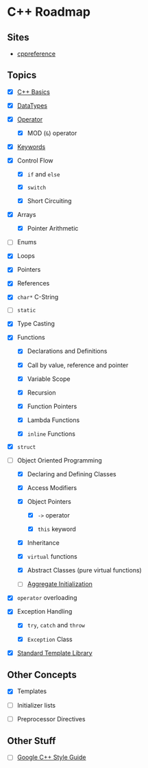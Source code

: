 # C++ Roadmap

## Sites

- [cppreference](https://en.cppreference.com/w/)


## Topics

- [x] [C++ Basics](https://github.com/millionhz/cplusplus-notes)

- [x] [DataTypes](https://docs.oracle.com/cd/E19253-01/817-6223/chp-typeopexpr-2/index.html)

- [x] [Operator](https://github.com/millionhz/cplusplus-notes#operators)

  - [x] MOD (`&`) operator

- [x] [Keywords](https://en.cppreference.com/w/cpp/keyword)

- [x] Control Flow

  - [x] `if` and `else`

  - [x] `switch`

  - [x] Short Circuiting

- [x] Arrays

  - [x] Pointer Arithmetic 

- [ ] Enums

- [x] Loops

- [x] Pointers

- [x] References

- [x] `char*` C-String

- [ ] `static`

- [x] Type Casting

- [x] Functions
  
  - [x] Declarations and Definitions
    
  - [x] Call by value, reference and pointer

  - [x] Variable Scope
  
  - [x] Recursion
    
  - [x] Function Pointers

  - [x] Lambda Functions

  - [x] `inline` Functions

- [x] `struct`

- [ ] Object Oriented Programming
  
  - [x] Declaring and Defining Classes

  - [x] Access Modifiers

  - [x] Object Pointers

    - [x] `->` operator 

    - [x] `this` keyword

  - [x] Inheritance

  - [x] `virtual` functions
 
  - [x] Abstract Classes (pure virtual functions)

  - [ ] [Aggregate Initialization](https://docs.microsoft.com/en-us/cpp/cpp/initializing-classes-and-structs-without-constructors-cpp?view=msvc-170)

- [x] `operator` overloading

- [x] Exception Handling

  - [x] `try`, `catch` and `throw`

  - [x] `Exception` Class

- [x] [Standard Template Library](https://en.cppreference.com/w/cpp/container)

## Other Concepts

- [x] Templates

- [ ] Initializer lists

- [ ] Preprocessor Directives

## Other Stuff

- [ ] [Google C++ Style Guide](https://google.github.io/styleguide/cppguide.html)